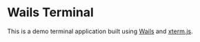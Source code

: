 # Wails Terminal

This is a demo terminal application built using [Wails](https://wails.app/) and [xterm.js](https://xtermjs.org/).
